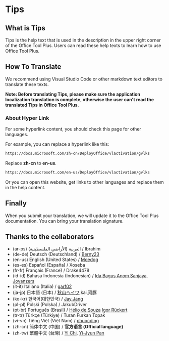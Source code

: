 # Tips

## What is Tips

Tips is the help text that is used in the description in the upper right corner of the Office Tool Plus. Users can read these help texts to learn how to use Office Tool Plus.

## How To Translate

We recommend using Visual Studio Code or other markdown text editors to translate these texts.

**Note: Before translating Tips, please make sure the application localization translation is complete, otherwise the user can't read the translated Tips in Office Tool Plus.**

### About Hyper Link

For some hyperlink content, you should check this page for other languages.

For example, you can replace a hyperlink like this:

```txt
https://docs.microsoft.com/zh-cn/DeployOffice/vlactivation/gvlks
```

Replace **zh-cn** to **en-us**.

```txt
https://docs.microsoft.com/en-us/DeployOffice/vlactivation/gvlks
```

Or you can open this website, get links to other languages and replace them in the help content.

## Finally

When you submit your translation, we will update it to the Office Tool Plus documentation. You can bring your translation signature.

## Thanks to the collaborators

- (ar-ps) العربية (الأراضي الفلسطينية) / Ibrahim
- (de-de) Deutsch (Deutschland) / [Berny23](https://steamcommunity.com/id/Berny23)
- (en-us) English (United States) / [Moedog](https://prprpr.love)
- (es-es) Español (España) / Xoseba
- (fr-fr) Français (France) / Drake4478
- (id-id) Bahasa Indonesia (Indonesian) / [Ida Bagus Anom Sanjaya](https://fb.me/Anom.Sanjaya17), [Jovanzers](https://github.com/jovanzers)
- (it-it) Italiano (Italia) / [garf02](https://github.com/garf02)
- (ja-jp) 日本語 (日本) / [秋山ヘイワ](https://github.com/akio1321),kai,河豚
- (ko-kr) 한국어(대한민국) / [Jay Jang](http://www.yaeyaya.com)
- (pl-pl) Polski (Polska) / JakubDriver
- (pt-br) Português (Brasil) / [Hélio de Souza](https://tinyurl.com/hdstec) [Igor Rückert](https://github.com/igorruckert)
- (tr-tr) Türkçe (Türkiye) / Turan Furkan Topak
- (vi-vn) Tiêng Việt (Việt Nam) / [phuocding](https://github.com/phuocding)
- (zh-cn) 简体中文 (中国) / **官方语言 (Official language)**
- (zh-tw) 繁體中文 (台灣) / [Yi Chi](https://www.cotpear.com), [Yi-Jyun Pan](https://github.com/pan93412)
